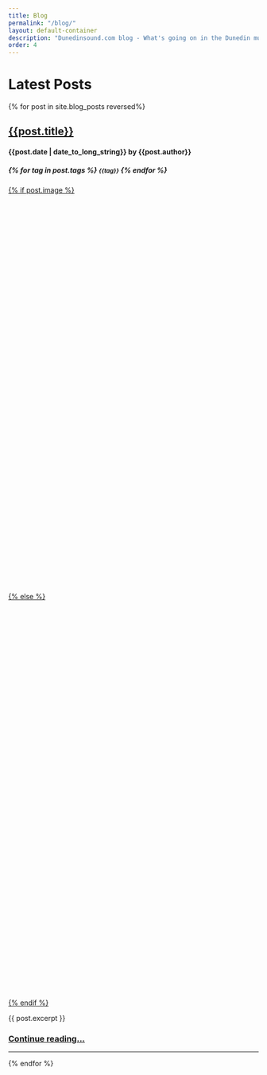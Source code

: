 ```yaml
---
title: Blog
permalink: "/blog/"
layout: default-container
description: "Dunedinsound.com blog - What's going on in the Dunedin music scene and other interesting stuff."
order: 4
---
```


<div class="row">
    <div class="col-xs-12">
    <h1>Latest Posts</h1>
    </div>
    {% for post in site.blog_posts reversed%}
        <div class="col-xs-12">
            <a href="{{ post.url | prepend: site.baseurl }}">
                <h2>{{post.title}}</h2>
            </a>
            <h4>{{post.date | date_to_long_string}} by {{post.author}}</h4>
            <h5>
            {% for tag in post.tags %}
                <small class="label label-blog">{{tag}}</small>
            {% endfor %}
            </h5>
            <a href="{{ post.url | prepend: site.baseurl }}">
            {% if post.image %}
                <div style="width: 100%; height: 20vh; background-image: url('{{post.image}}'); background-size: cover; background-position: center;"></div>
            {% else %}
                <div class="pattern1" style="height: 20vh;"></div>
            {% endif %}
            </a>
            <p>{{ post.excerpt }}</p>
            <h3><a href="{{ post.url | prepend: site.baseurl }}"> Continue reading... </a></h3>
        </div>
        <div class="col-xs-12">
            <hr>
        </div>
    {% endfor %}
</div>